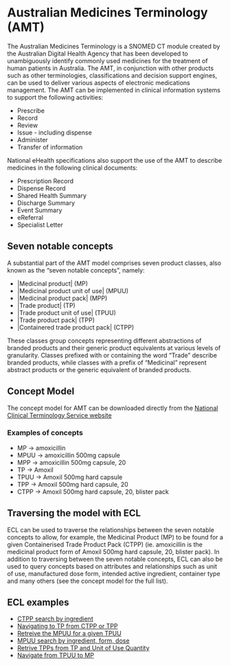 # Australian Medicines Terminology (AMT)
The Australian Medicines Terminology is a SNOMED CT module created by the Australian Digital Health Agency that has been developed to unambiguously identify commonly used medicines for the treatment of human patients in Australia. The AMT, in conjunction with other products such as other terminologies, classifications and decision support engines, can be used to deliver various aspects of electronic medications management. The AMT can be implemented in clinical information systems to support the following activities:
 - Prescribe
 - Record
 - Review
 - Issue - including dispense
 - Administer
 - Transfer of information

National eHealth specifications also support the use of the AMT to describe medicines in the following clinical documents:
 - Prescription Record
 - Dispense Record
 - Shared Health Summary
 - Discharge Summary
 - Event Summary
 - eReferral
 - Specialist Letter

## Seven notable concepts
A substantial part of the AMT model comprises seven product classes, also known as the “seven notable concepts”, namely:
 - |Medicinal product| (MP)
 - |Medicinal product unit of use| (MPUU)
 - |Medicinal product pack| (MPP)
 - |Trade product| (TP)
 - |Trade product unit of use| (TPUU)
 - |Trade product pack| (TPP)
 - |Containered trade product pack| (CTPP)

These classes group concepts representing different abstractions of branded products and their generic product equivalents at various levels of granularity.
Classes prefixed with or containing the word “Trade” describe branded products, while classes with a prefix of “Medicinal” represent abstract products or the generic equivalent of branded products.

## Concept Model
The concept model for AMT can be downloaded directly from the [National Clinical Terminology Service website](https://www.healthterminologies.gov.au/docs/DH_2542_2017_AMT_Concept_Model_and_Business_Use_Cases_v2.1.pdf)

### Examples of concepts
 - MP -> amoxicillin
 - MPUU -> amoxicillin 500mg capsule
 - MPP -> amoxicillin 500mg capsule, 20
 - TP -> Amoxil
 - TPUU -> Amoxil 500mg hard capsule
 - TPP -> Amoxil 500mg hard capsule, 20
 - CTPP -> Amoxil 500mg hard capsule, 20, blister pack

## Traversing the model with ECL
ECL can be used to traverse the relationships between the seven notable concepts to allow, for example, the Medicinal Product (MP) to be found for a given Containerised Trade Product Pack (CTPP) (ie. amoxicillin is the medicinal product form of Amoxil 500mg hard capsule, 20, blister pack).  In addition to traversing between the seven notable concepts, ECL can also be used to query concepts based on attributes and relationships such as unit of use, manufactured dose form, intended active ingredient, container type and many others (see the concept model for the full list).
 
## ECL examples
 - [CTPP search by ingredient](CTPP_ingredient_search.md)
 - [Navigating to TP from CTPP or TPP](CTPP_or_TPP_to_TP.md)
 - [Retreive the MPUU for a given TPUU](MPUU_for_TPUU.md)
 - [MPUU search by ingredient, form, dose](MPUU_ingredient_qty_search.md)
 - [Retrive TPPs from TP and Unit of Use Quantity](TPP_from_TP_and_UoU_quantity.md)
 - [Navigate from TPUU to MP](TPUU_to_MP.md)
